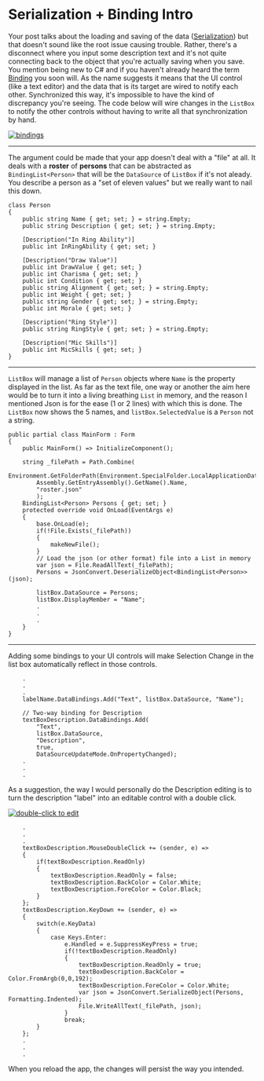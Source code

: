 # Serialization + Binding Intro

Your post talks about the loading and saving of the data ([Serialization](https://learn.microsoft.com/en-us/dotnet/standard/serialization/)) but that doesn't sound like the root issue causing trouble. Rather, there's a disconnect where you input some description text and it's not quite connecting back to the object that you're actually saving when you save. You mention being new to C# and if you haven't already heard the term [Binding](https://learn.microsoft.com/en-us/dotnet/api/system.windows.forms.binding?view=windowsdesktop-7.0) you soon will. As the name suggests it means that the UI control (like a text editor) and the data that is its target are wired to notify each other. Synchronized this way, it's impossible to have the kind of discrepancy you're seeing. The code below will wire changes in the `ListBox` to notify the other controls without having to write all that synchronization by hand.


[![bindings][1]][1]


___

The argument could be made that your app doesn't deal with a "file" at all. It deals with a **roster** of **persons** that can be abstracted as `BindingList<Person>` that will be the `DataSource` of `ListBox` if it's not aleady. You describe a person as a "set of eleven values" but we really want to nail this down.

```
class Person
{
    public string Name { get; set; } = string.Empty;
    public string Description { get; set; } = string.Empty;

    [Description("In Ring Ability")]
    public int InRingAbility { get; set; }

    [Description("Draw Value")]
    public int DrawValue { get; set; }
    public int Charisma { get; set; }
    public int Condition { get; set; }
    public string Alignment { get; set; } = string.Empty;
    public int Weight { get; set; }
    public string Gender { get; set; } = string.Empty;
    public int Morale { get; set; }

    [Description("Ring Style")]
    public string RingStyle { get; set; } = string.Empty;

    [Description("Mic Skills")]
    public int MicSkills { get; set; }
}
```
___

`ListBox` will manage a list of `Person` objects where `Name` is the property displayed in the list. As far as the text file, one way or another the aim here would be to turn it into a living breathing `List` in memory, and the reason I mentioned Json is for the ease (1 or 2 lines) with which this is done. The `ListBox` now shows the 5 names, and `listBox.SelectedValue` is a `Person` not a string.

```
public partial class MainForm : Form
{
    public MainForm() => InitializeComponent();

    string _filePath = Path.Combine(
        Environment.GetFolderPath(Environment.SpecialFolder.LocalApplicationData),
        Assembly.GetEntryAssembly().GetName().Name,
        "roster.json"
        );
    BindingList<Person> Persons { get; set; }
    protected override void OnLoad(EventArgs e)
    {
        base.OnLoad(e);
        if(!File.Exists(_filePath))
        {
            makeNewFile();
        }
        // Load the json (or other format) file into a List in memory
        var json = File.ReadAllText(_filePath);
        Persons = JsonConvert.DeserializeObject<BindingList<Person>>(json);

        listBox.DataSource = Persons;
        listBox.DisplayMember = "Name";
        .
        .
        .
    }
}
```

___

Adding some bindings to your UI controls will make Selection Change in the list box automatically reflect in those controls.




```
    .
    .
    .
    labelName.DataBindings.Add("Text", listBox.DataSource, "Name");

    // Two-way binding for Description
    textBoxDescription.DataBindings.Add(
        "Text", 
        listBox.DataSource, 
        "Description",
        true, 
        DataSourceUpdateMode.OnPropertyChanged);
    .
    .
    .
```

As a suggestion, the way I would personally do the Description editing is to turn the description "label" into an editable control with a double click.

[![double-click to edit][2]][2]

```
    .
    .
    .    
    textBoxDescription.MouseDoubleClick += (sender, e) =>
    {
        if(textBoxDescription.ReadOnly)
        {
            textBoxDescription.ReadOnly = false;
            textBoxDescription.BackColor = Color.White;
            textBoxDescription.ForeColor = Color.Black;
        }
    };
    textBoxDescription.KeyDown += (sender, e) =>
    {
        switch(e.KeyData)
        {
            case Keys.Enter:
                e.Handled = e.SuppressKeyPress = true;
                if(!textBoxDescription.ReadOnly)
                {
                    textBoxDescription.ReadOnly = true;
                    textBoxDescription.BackColor = Color.FromArgb(0,0,192);
                    textBoxDescription.ForeColor = Color.White;
                    var json = JsonConvert.SerializeObject(Persons, Formatting.Indented);
                    File.WriteAllText(_filePath, json);
                }
                break;
        }
    };
    .
    .
    .
```

When you reload the app, the changes will persist the way you intended.


  [1]: https://i.stack.imgur.com/csAIQ.png
  [2]: https://i.stack.imgur.com/nfXP4.png